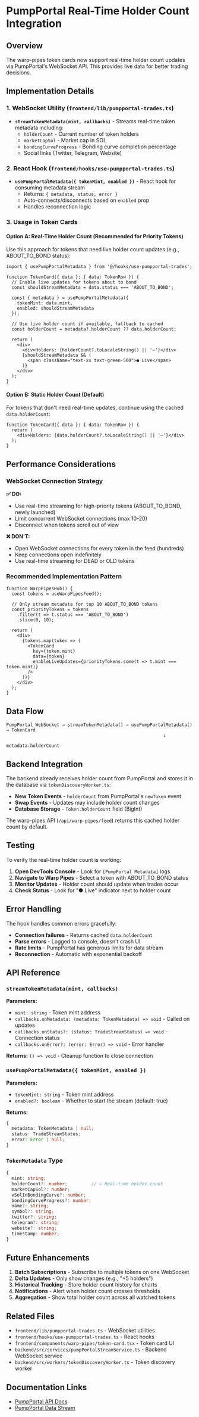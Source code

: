 # PumpPortal Real-Time Holder Count Integration

## Overview

The warp-pipes token cards now support real-time holder count updates via PumpPortal's WebSocket API. This provides live data for better trading decisions.

## Implementation Details

### 1. WebSocket Utility (`frontend/lib/pumpportal-trades.ts`)

- **`streamTokenMetadata(mint, callbacks)`** - Streams real-time token metadata including:
  - `holderCount` - Current number of token holders
  - `marketCapSol` - Market cap in SOL
  - `bondingCurveProgress` - Bonding curve completion percentage
  - Social links (Twitter, Telegram, Website)

### 2. React Hook (`frontend/hooks/use-pumpportal-trades.ts`)

- **`usePumpPortalMetadata({ tokenMint, enabled })`** - React hook for consuming metadata stream
  - Returns: `{ metadata, status, error }`
  - Auto-connects/disconnects based on `enabled` prop
  - Handles reconnection logic

### 3. Usage in Token Cards

#### Option A: Real-Time Holder Count (Recommended for Priority Tokens)

Use this approach for tokens that need live holder count updates (e.g., ABOUT_TO_BOND status):

```tsx
import { usePumpPortalMetadata } from '@/hooks/use-pumpportal-trades';

function TokenCard({ data }: { data: TokenRow }) {
  // Enable live updates for tokens about to bond
  const shouldStreamMetadata = data.status === 'ABOUT_TO_BOND';
  
  const { metadata } = usePumpPortalMetadata({
    tokenMint: data.mint,
    enabled: shouldStreamMetadata
  });

  // Use live holder count if available, fallback to cached
  const holderCount = metadata?.holderCount ?? data.holderCount;

  return (
    <div>
      <div>Holders: {holderCount?.toLocaleString() || '—'}</div>
      {shouldStreamMetadata && (
        <span className="text-xs text-green-500">● Live</span>
      )}
    </div>
  );
}
```

#### Option B: Static Holder Count (Default)

For tokens that don't need real-time updates, continue using the cached `data.holderCount`:

```tsx
function TokenCard({ data }: { data: TokenRow }) {
  return (
    <div>Holders: {data.holderCount?.toLocaleString() || '—'}</div>
  );
}
```

## Performance Considerations

### WebSocket Connection Strategy

**✅ DO:**
- Use real-time streaming for high-priority tokens (ABOUT_TO_BOND, newly launched)
- Limit concurrent WebSocket connections (max 10-20)
- Disconnect when tokens scroll out of view

**❌ DON'T:**
- Open WebSocket connections for every token in the feed (hundreds)
- Keep connections open indefinitely
- Use real-time streaming for DEAD or OLD tokens

### Recommended Implementation Pattern

```tsx
function WarpPipesHub() {
  const tokens = useWarpPipesFeed();
  
  // Only stream metadata for top 10 ABOUT_TO_BOND tokens
  const priorityTokens = tokens
    .filter(t => t.status === 'ABOUT_TO_BOND')
    .slice(0, 10);

  return (
    <div>
      {tokens.map(token => (
        <TokenCard
          key={token.mint}
          data={token}
          enableLiveUpdates={priorityTokens.some(t => t.mint === token.mint)}
        />
      ))}
    </div>
  );
}
```

## Data Flow

```
PumpPortal WebSocket → streamTokenMetadata() → usePumpPortalMetadata() → TokenCard
                                                           ↓
                                                    metadata.holderCount
```

## Backend Integration

The backend already receives holder count from PumpPortal and stores it in the database via `tokenDiscoveryWorker.ts`:

- **New Token Events** - `holderCount` from PumpPortal's `newToken` event
- **Swap Events** - Updates may include holder count changes
- **Database Storage** - `Token.holderCount` field (BigInt)

The warp-pipes API (`/api/warp-pipes/feed`) returns this cached holder count by default.

## Testing

To verify the real-time holder count is working:

1. **Open DevTools Console** - Look for `[PumpPortal Metadata]` logs
2. **Navigate to Warp Pipes** - Select a token with ABOUT_TO_BOND status
3. **Monitor Updates** - Holder count should update when trades occur
4. **Check Status** - Look for "● Live" indicator next to holder count

## Error Handling

The hook handles common errors gracefully:

- **Connection failures** - Returns cached `data.holderCount`
- **Parse errors** - Logged to console, doesn't crash UI
- **Rate limits** - PumpPortal has generous limits for data stream
- **Reconnection** - Automatic with exponential backoff

## API Reference

### `streamTokenMetadata(mint, callbacks)`

**Parameters:**
- `mint: string` - Token mint address
- `callbacks.onMetadata: (metadata: TokenMetadata) => void` - Called on updates
- `callbacks.onStatus?: (status: TradeStreamStatus) => void` - Connection status
- `callbacks.onError?: (error: Error) => void` - Error handler

**Returns:** `() => void` - Cleanup function to close connection

### `usePumpPortalMetadata({ tokenMint, enabled })`

**Parameters:**
- `tokenMint: string` - Token mint address
- `enabled?: boolean` - Whether to start the stream (default: true)

**Returns:**
```typescript
{
  metadata: TokenMetadata | null;
  status: TradeStreamStatus;
  error: Error | null;
}
```

### `TokenMetadata` Type

```typescript
{
  mint: string;
  holderCount?: number;         // ← Real-time holder count
  marketCapSol?: number;
  vSolInBondingCurve?: number;
  bondingCurveProgress?: number;
  name?: string;
  symbol?: string;
  twitter?: string;
  telegram?: string;
  website?: string;
  timestamp: number;
}
```

## Future Enhancements

1. **Batch Subscriptions** - Subscribe to multiple tokens on one WebSocket
2. **Delta Updates** - Only show changes (e.g., "+5 holders")
3. **Historical Tracking** - Store holder count history for charts
4. **Notifications** - Alert when holder count crosses thresholds
5. **Aggregation** - Show total holder count across all watched tokens

## Related Files

- `frontend/lib/pumpportal-trades.ts` - WebSocket utilities
- `frontend/hooks/use-pumpportal-trades.ts` - React hooks
- `frontend/components/warp-pipes/token-card.tsx` - Token card UI
- `backend/src/services/pumpPortalStreamService.ts` - Backend WebSocket service
- `backend/src/workers/tokenDiscoveryWorker.ts` - Token discovery worker

## Documentation Links

- [PumpPortal API Docs](https://pumpportal.fun/api-docs)
- [PumpPortal Data Stream](https://pumpportal.fun/trading)
